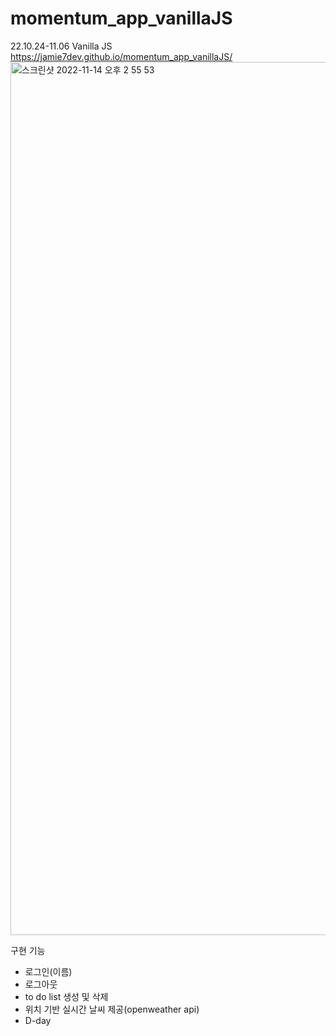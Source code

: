 # momentum_app_vanillaJS
22.10.24-11.06 Vanilla JS
<br>
https://jamie7dev.github.io/momentum_app_vanillaJS/
<img width="1397" alt="스크린샷 2022-11-14 오후 2 55 53" src="https://user-images.githubusercontent.com/104494969/201585997-e6139c0a-468f-469c-b7d7-7ae627def4e2.png">
<br>

구현 기능
- 로그인(이름)
- 로그아웃
- to do list 생성 및 삭제
- 위치 기반 실시간 날씨 제공(openweather api)
- D-day 
